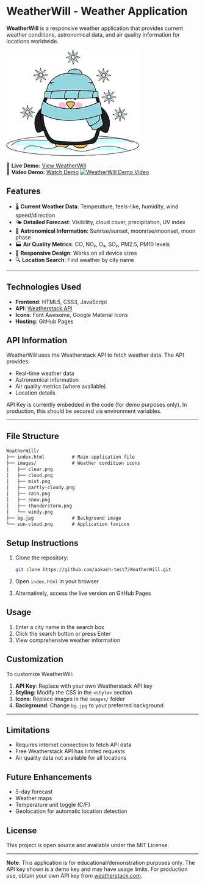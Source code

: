 # WeatherWill - Weather Application

**WeatherWill** is a responsive weather application that provides current weather conditions, astronomical data, and air quality information for locations worldwide.

![WeatherWill Screenshot](images/snow.png)


🔗 **Live Demo:** [View WeatherWill](https://aakash-test7.github.io/WeatherWill/)  
🎥 **Video Demo:** [Watch Demo](https://youtu.be/om6dYbI7RmY?feature=shared)
[![WeatherWill Demo Video](https://img.youtube.com/vi/om6dYbI7RmY/maxresdefault.jpg)](https://www.youtube.com/watch?v=om6dYbI7RmY)



## Features

- 🌡️ **Current Weather Data**: Temperature, feels-like, humidity, wind speed/direction  
- 🌤️ **Detailed Forecast**: Visibility, cloud cover, precipitation, UV index  
- 🌙 **Astronomical Information**: Sunrise/sunset, moonrise/moonset, moon phase  
- 🏭 **Air Quality Metrics**: CO, NO₂, O₃, SO₂, PM2.5, PM10 levels  
- 📱 **Responsive Design**: Works on all device sizes  
- 🔍 **Location Search**: Find weather by city name  

---

## Technologies Used

- **Frontend**: HTML5, CSS3, JavaScript
- **API**: [Weatherstack API](https://weatherstack.com/)
- **Icons**: Font Awesome, Google Material Icons
- **Hosting**: GitHub Pages
  

## API Information

WeatherWill uses the Weatherstack API to fetch weather data. The API provides:

- Real-time weather data
- Astronomical information
- Air quality metrics (where available)
- Location details

API Key is currently embedded in the code (for demo purposes only). In production, this should be secured via environment variables.

---

## File Structure

```
WeatherWill/
├── index.html          # Main application file
├── images/             # Weather condition icons
│   ├── clear.png
│   ├── cloud.png
│   ├── mist.png
│   ├── partly-cloudy.png
│   ├── rain.png
│   ├── snow.png
│   ├── thunderstorm.png
│   └── windy.png
├── bg.jpg              # Background image
└── sun-cloud.png       # Application favicon
```


## Setup Instructions

1. Clone the repository:
   ```bash
   git clone https://github.com/aakash-test7/WeatherWill.git
   ```

2. Open `index.html` in your browser

3. Alternatively, access the live version on GitHub Pages


## Usage

1. Enter a city name in the search box
2. Click the search button or press Enter
3. View comprehensive weather information


## Customization

To customize WeatherWill:

1. **API Key**: Replace with your own Weatherstack API key
2. **Styling**: Modify the CSS in the `<style>` section
3. **Icons**: Replace images in the `images/` folder
4. **Background**: Change `bg.jpg` to your preferred background

---

## Limitations

- Requires internet connection to fetch API data
- Free Weatherstack API has limited requests
- Air quality data not available for all locations


## Future Enhancements

- 5-day forecast
- Weather maps
- Temperature unit toggle (C/F)
- Geolocation for automatic location detection


## License

This project is open source and available under the MIT License.

---

**Note**: This application is for educational/demonstration purposes only. The API key shown is a demo key and may have usage limits. For production use, obtain your own API key from [weatherstack.com](https://weatherstack.com/).
